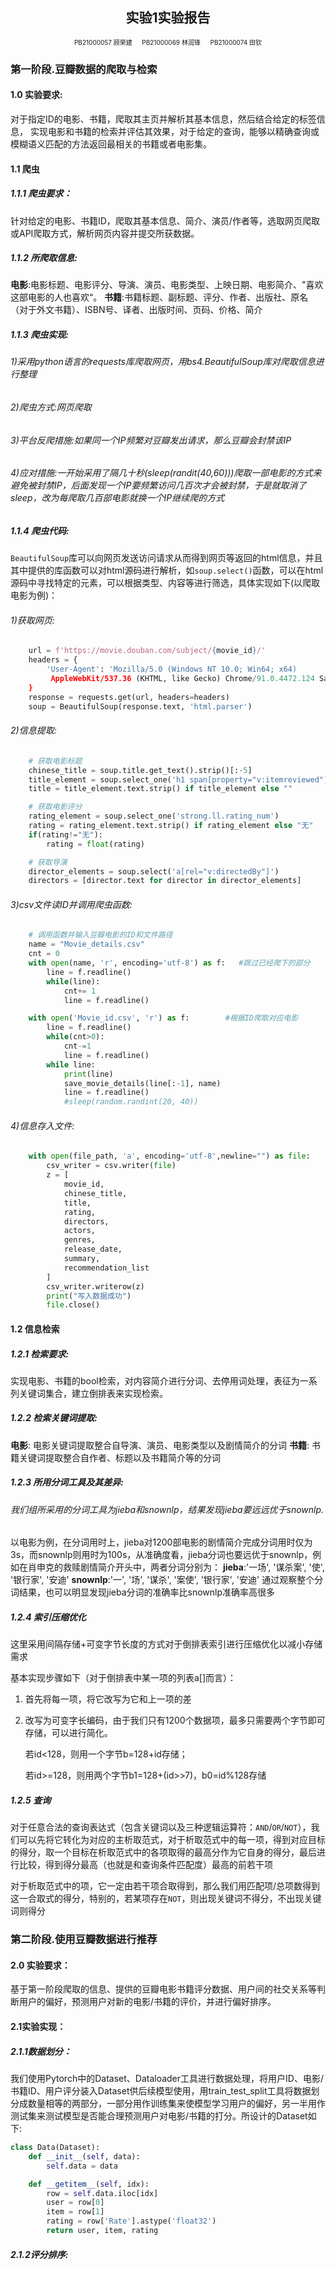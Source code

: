 ## <center> 实验1实验报告
<font size = 1> <center> PB21000057 顾荣建 &emsp; PB21000069 林润锋 &emsp; PB21000074 田钦 </center></font>

### 第一阶段.豆瓣数据的爬取与检索
#### 1.0 实验要求:
对于指定ID的电影、书籍，爬取其主页并解析其基本信息，然后结合给定的标签信息， 实现电影和书籍的检索并评估其效果，对于给定的查询，能够以精确查询或模糊语义匹配的方法返回最相关的书籍或者电影集。
#### 1.1 爬虫
##### 1.1.1 爬虫要求：
针对给定的电影、书籍ID，爬取其基本信息、简介、演员/作者等，选取网页爬取或API爬取方式，解析网页内容并提交所获数据。
##### 1.1.2 所爬取信息:
**电影**:电影标题、电影评分、导演、演员、电影类型、上映日期、电影简介、"喜欢这部电影的人也喜欢“。
**书籍**:书籍标题、副标题、评分、作者、出版社、原名（对于外文书籍）、ISBN号、译者、出版时间、页码、价格、简介

##### 1.1.3 爬虫实现:
###### 1)采用python语言的requests库爬取网页，用bs4.BeautifulSoup库对爬取信息进行整理
###### 2)爬虫方式:网页爬取
###### 3)平台反爬措施:如果同一个IP频繁对豆瓣发出请求，那么豆瓣会封禁该IP
###### 4)应对措施:一开始采用了隔几十秒(sleep(randit(40,60)))爬取一部电影的方式来避免被封禁IP，后面发现一个IP要频繁访问几百次才会被封禁，于是就取消了sleep，改为每爬取几百部电影就换一个IP继续爬的方式
##### 1.1.4 爬虫代码:

`BeautifulSoup`库可以向网页发送访问请求从而得到网页等返回的html信息，并且其中提供的库函数可以对html源码进行解析，如`soup.select()`函数，可以在html源码中寻找特定的元素，可以根据类型、内容等进行筛选，具体实现如下(以爬取电影为例)：

###### 1)获取网页:
```py
    url = f'https://movie.douban.com/subject/{movie_id}/'
    headers = {
        'User-Agent': 'Mozilla/5.0 (Windows NT 10.0; Win64; x64)
         AppleWebKit/537.36 (KHTML, like Gecko) Chrome/91.0.4472.124 Safari/537.36'
    }
    response = requests.get(url, headers=headers)
    soup = BeautifulSoup(response.text, 'html.parser')
```
###### 2)信息提取:
```py
    # 获取电影标题
    chinese_title = soup.title.get_text().strip()[:-5]
    title_element = soup.select_one('h1 span[property="v:itemreviewed"]')
    title = title_element.text.strip() if title_element else ""

    # 获取电影评分
    rating_element = soup.select_one('strong.ll.rating_num')
    rating = rating_element.text.strip() if rating_element else "无"
    if(rating!="无"):
        rating = float(rating)

    # 获取导演
    director_elements = soup.select('a[rel="v:directedBy"]')
    directors = [director.text for director in director_elements]
```
###### 3)csv文件读ID并调用爬虫函数:
```py
    # 调用函数并输入豆瓣电影的ID和文件路径
    name = "Movie_details.csv"
    cnt = 0
    with open(name, 'r', encoding='utf-8') as f:   #跳过已经爬下的部分
        line = f.readline()
        while(line):
            cnt+= 1
            line = f.readline()

    with open('Movie_id.csv', 'r') as f:        #根据ID爬取对应电影
        line = f.readline()
        while(cnt>0):
            cnt-=1
            line = f.readline()
        while line:
            print(line)
            save_movie_details(line[:-1], name)
            line = f.readline()
            #sleep(random.randint(20, 40))
```
###### 4)信息存入文件:
```py
    with open(file_path, 'a', encoding='utf-8',newline="") as file:
        csv_writer = csv.writer(file)
        z = [
            movie_id,
            chinese_title,
            title,
            rating,
            directors,
            actors,
            genres,
            release_date,
            summary,
            recommendation_list
        ]
        csv_writer.writerow(z)
        print("写入数据成功")
        file.close()
```
#### 1.2 信息检索
##### 1.2.1 检索要求:
实现电影、书籍的bool检索，对内容简介进行分词、去停用词处理，表征为一系列关键词集合，建立倒排表来实现检索。
##### 1.2.2 检索关键词提取:
**电影**: 电影关键词提取整合自导演、演员、电影类型以及剧情简介的分词
**书籍**: 书籍关键词提取整合自作者、标题以及书籍简介等的分词

##### 1.2.3 所用分词工具及其差异:
###### 我们组所采用的分词工具为jieba和snownlp，结果发现jieba要远远优于snownlp.
以电影为例，在分词用时上，jieba对1200部电影的剧情简介完成分词用时仅为3s，而snownlp则用时为100s，从准确度看，jieba分词也要远优于snownlp，例如在肖申克的救赎剧情简介开头中，两者分词分别为：
**jieba**:'一场', '谋杀案', '使', '银行家', '安迪'
**snownlp**:'一', '场', '谋杀', '案使', '银行家', '安迪'
通过观察整个分词结果，也可以明显发现jieba分词的准确率比snownlp准确率高很多
##### 1.2.4 索引压缩优化

这里采用间隔存储+可变字节长度的方式对于倒排表索引进行压缩优化以减小存储需求

基本实现步骤如下（对于倒排表中某一项的列表a[]而言）：

1. 首先将每一项，将它改写为它和上一项的差

2. 改写为可变字长编码，由于我们只有1200个数据项，最多只需要两个字节即可存储，可以进行简化。

   若id<128，则用一个字节b=128+id存储；

   若id>=128，则用两个字节b1=128+(id>>7)，b0=id%128存储

##### 1.2.5 查询

对于任意合法的查询表达式（包含关键词以及三种逻辑运算符：`AND`/`OR`/`NOT`），我们可以先将它转化为对应的主析取范式，对于析取范式中的每一项，得到对应目标的得分，取一个目标在析取范式中的各项取得的最高分作为它自身的得分，最后进行比较，得到得分最高（也就是和查询条件匹配度）最高的前若干项

对于析取范式中的项，它一定由若干项合取得到，那么我们用匹配项/总项数得到这一合取式的得分，特别的，若某项存在`NOT`，则出现关键词不得分，不出现关键词则得分




### 第二阶段.使用豆瓣数据进行推荐
#### 2.0 实验要求：
基于第一阶段爬取的信息、提供的豆瓣电影书籍评分数据、用户间的社交关系等判断用户的偏好，预测用户对新的电影/书籍的评价，并进行偏好排序。
#### 2.1实验实现：
##### 2.1.1数据划分：
我们使用Pytorch中的Dataset、Dataloader工具进行数据处理，将用户ID、电影/书籍ID、用户评分装入Dataset供后续模型使用，用train_test_split工具将数据划分成数量相等的两部分，一部分用作训练集来使模型学习用户的偏好，另一半用作测试集来测试模型是否能合理预测用户对电影/书籍的打分。所设计的Dataset如下:
```py
class Data(Dataset):
    def __init__(self, data):
        self.data = data

    def __getitem__(self, idx):
        row = self.data.iloc[idx]
        user = row[0]
        item = row[1]
        rating = row['Rate'].astype('float32')
        return user, item, rating
```
##### 2.1.2评分排序:

